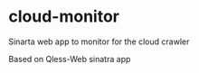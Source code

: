 cloud-monitor
=============

Sinarta web app to monitor for the cloud crawler 

Based on Qless-Web sinatra app
